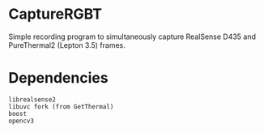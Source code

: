 # CaptureRGBT

Simple recording program to simultaneously capture RealSense D435 and PureThermal2 (Lepton 3.5) frames. 

# Dependencies

```
librealsense2
libuvc fork (from GetThermal)
boost
opencv3
```
